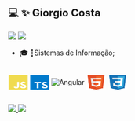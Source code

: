 <div>
 
## 💻 ✨ Giorgio Costa 
<a href="https://www.linkedin.com/in/giorgiocost/"><img src="https://img.shields.io/badge/linkedin-0077B5.svg?style=for-the-badge&logo=linkedin&logoColor=white"></a>
<a href="https://www.instagram.com/giorgiocost_a/"><img src="https://img.shields.io/badge/instagram-E4405F.svg?style=for-the-badge&logo=instagram&logoColor=white"></a>


<ul>
  <li>🎓 ┇Sistemas de Informação;</li>
</ul>
 
 </div>

<div style="display: inline_block"><br>
  <img align="center" alt="Js" height="30" width="40" src="https://raw.githubusercontent.com/devicons/devicon/master/icons/javascript/javascript-plain.svg">
  <img align="center" alt="Ts" height="30" width="40" src="https://raw.githubusercontent.com/devicons/devicon/master/icons/typescript/typescript-plain.svg">
  <img align="center" alt="Angular" height="35" width="40" src="https://user-images.githubusercontent.com/49159497/120250613-2abd7480-c255-11eb-9fb5-5202037cfe68.png">
  <img align="center" alt="HTML" height="30" width="40" src="https://raw.githubusercontent.com/devicons/devicon/master/icons/html5/html5-original.svg">
  <img align="center" alt="CSS" height="30" width="40" src="https://raw.githubusercontent.com/devicons/devicon/master/icons/css3/css3-original.svg">
</div>

  ##
<div>
  <a href="https://github.com/giorgiocost">
  <img height="180em" src="https://github-readme-stats.vercel.app/api?username=giorgiocost&show_icons=true&theme=&include_all_commits=true&count_private=true"/>
  <img height="180em" src="https://github-readme-stats.vercel.app/api/top-langs/?username=giorgiocost&layout=compact&langs_count=16&theme="/>
   
 

 

